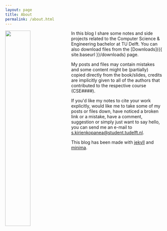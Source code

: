```yaml
---
layout: page
title: About
permalink: /about.html
---
```


<img src="https://avatars.githubusercontent.com/u/75941968?s=460&u=85c31eb8f6627921076c63b88c848ea074fb40ff&v=4" width="40%" style="float: left;
 padding: 0 2% 0 0;"> 

In this blog I share some notes and side projects related to the Computer Science & Engineering bachelor at TU Delft.
You can also download files from the [Downloads]({{ site.baseurl }}/downloads) page.

My posts and files may contain mistakes and some content might be (partially) copied directly from the book/slides, credits are implicitly given to all of the authors that contributed to the respective course (CSE####).

If you'd like my notes to cite your work explicitly, would like me to take some of my posts or files down, have noticed a broken link or a mistake, have a comment, suggestion or simply just want to say hello, you can send me an e-mail to [s.kirienkopanea@student.tudelft.nl](mailto:s.kirienkopanea@student.tudelft.nl).

This blog has been made with [jekyll][jekyll-organization] and [minima](https://github.com/jekyll/minima).

[jekyll-organization]: https://github.com/jekyll